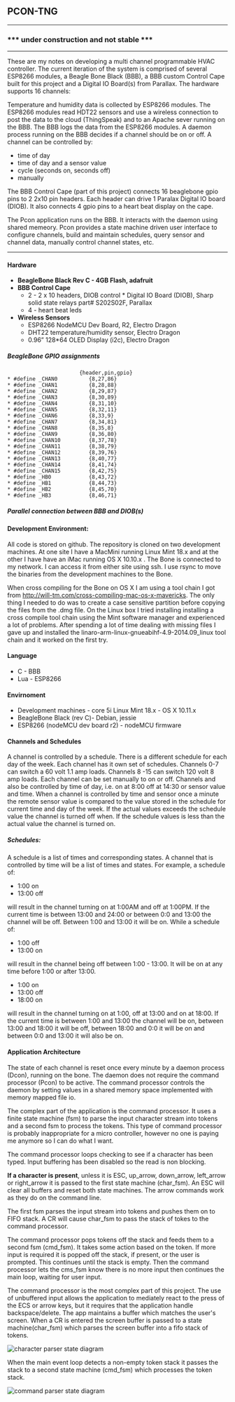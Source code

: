 
## PCON-TNG
------
### *** under construction and not stable ***
------
These are my notes on developing a multi channel programmable HVAC controller. The current iteration of the system is comprised of several ESP8266 modules, a Beagle Bone Black (BBB), a BBB custom Control Cape built for this project and a Digital IO Board(s) from Parallax. The hardware supports 16 channels:

Temperature and humidity data is collected by ESP8266 modules. The ESP8266 modules read HDT22 sensors and use a wireless connection to post the data to the cloud (ThingSpeak) and to an Apache sever running on the BBB. The BBB logs the data from the ESP8266 modules. A daemon process running on the BBB decides if a channel should be on or off.  A channel can be controlled by:

* time of day
* time of day and a sensor value
* cycle (seconds on, seconds off)
* manually

The BBB Control Cape (part of this project) connects 16 beaglebone gpio pins to 2 2x10 pin headers.  Each header can drive 1 Paralax Digital IO board (DIOB).  It also connects 4 gpio pins to a heart beat display on the cape.

The Pcon application runs on the BBB.  It interacts with the daemon using shared memeory.  Pcon provides a state machine driven user interface to configure channels, build and maintain schedules, query sensor and channel data, manually control channel states, etc.
- - - - - - - - -
#### Hardware
  * **BeagleBone Black Rev C - 4GB Flash, adafruit**
  * **BBB Control Cape**
    *  2 - 2 x 10 headers, DIOB control
            * Digital IO Board (DIOB), Sharp solid state relays part# S202S02F, Parallax
    *  4 - heart beat leds
  * **Wireless Sensors**
    * ESP8266 NodeMCU Dev Board, R2, Electro Dragon
    * DHT22 temperature/humidity sensor, Electro Dragon
    * 0.96” 128*64 OLED Display (i2c), Electro Dragon

##### BeagleBone GPIO assignments
                           {header,pin,gpio}
    * #define _CHAN0          {8,27,86}
    * #define _CHAN1          {8,28,88}
    * #define _CHAN2          {8,29,87}
    * #define _CHAN3          {8,30,89}
    * #define _CHAN4          {8,31,10}
    * #define _CHAN5          {8,32,11}
    * #define _CHAN6          {8,33,9}
    * #define _CHAN7          {8,34,81}
    * #define _CHAN8          {8,35,8}
    * #define _CHAN9          {8,36,80}
    * #define _CHAN10         {8,37,78}
    * #define _CHAN11         {8,38,79}
    * #define _CHAN12         {8,39,76}
    * #define _CHAN13         {8,40,77}
    * #define _CHAN14         {8,41,74}
    * #define _CHAN15         {8,42,75}
    * #define _HB0            {8,43,72}
    * #define _HB1            {8,44,73}
    * #define _HB2            {8,45,70}
    * #define _HB3            {8,46,71}


##### Parallel connection between BBB and DIOB(s)


#### Development Environment:

All code is stored on github.  The repository is cloned on two development machines.  At one site I have a MacMini running Linux Mint 18.x and at the other I have have an iMac running OS X 10.10.x . The Bone is connected to my network. I can access it from either site using ssh. I use rsync to move the binaries from the development machines to the Bone. 

When cross compiling for the Bone on OS X I am using a tool chain I got from http://will-tm.com/cross-compiling-mac-os-x-mavericks. The only thing I needed to do was to create a case sensitive partition before copying the files from the .dmg file.  On the Linux box I tried installing installing a cross compile tool chain using the Mint software manager and experienced a lot of problems. After spending a lot of time dealing with missing files I gave up and installed the linaro-arm-linux-gnueabihf-4.9-2014.09_linux tool chain and it worked on the first try.

#### Language
* C - BBB
* Lua - ESP8266

#### Envirnoment
* Development machines - core 5i Linux Mint 18.x - OS X 10.11.x
* BeagleBone Black (rev C)- Debian, jessie
* ESP8266 (nodeMCU dev board r2) - nodeMCU firmware 

#### Channels and Schedules 
A channel is controlled by a schedule. There is a different schedule for each day of the week. Each channel has it own set of schedules. Channels 0-7 can switch a 60 volt 1.1 amp loads.  Channels 8 -15 can switch 120 volt 8 amp loads.  Each channel can be set manually to on or off.  Channels and also be controlled by time of day, i.e. on at 8:00 off at 14:30 or sensor value and time.  When a channel is controlled by time and sensor once a minute the remote sensor value is compared to the value stored in the schedule for current time and day of the week. If the actual values exceeds the schedule value the channel is turned off when. If the schedule values is less than the actual value the channel is turned on.  

##### Schedules:
A schedule  is a list of times and corresponding states.  A channel that is controlled by time will be a list of times and states.  For example, a schedule of:

* 1:00  on
* 13:00 off

will result in the channel turning on at 1:00AM and off at 1:00PM.  If the current time is between 13:00 and 24:00 or between 0:0 and 13:00 the channel will be off.  Between 1:00 and 13:00 it will be on. While a schedule of:

* 1:00  off
* 13:00 on 

will result in the channel being off between 1:00 - 13:00. It will be on at any time before 1:00 or after 13:00.

* 1:00  on
* 13:00 off
* 18:00 on

will result in the channel turning on at 1:00, off at 13:00 and on at 18:00.  If the current time is between 1:00 and 13:00 the channel will be on, between 13:00 and 18:00 it will be off, between 18:00 and 0:0 it will be on and between 0:0 and 13:00 it will also be on.  

#### Application Architecture
The state of each channel is reset once every minute by a daemon process (Dcon), running on the bone.  The daemon does not require the command processor (Pcon) to be active.  The command processor controls the daemon by setting values in a shared memory space implemented with memory mapped file io.  

The complex part of the application is the command processor. It uses a finite state machine (fsm) to parse the input character stream into tokens and a second fsm to process the tokens.  This type of command processor is probably inappropriate for a micro controller, however no one is paying me anymore so I can do what I want. 

The command processor loops checking to see if a character has been typed. Input buffering has been disabled so the read is non blocking.

**If a character is present**, unless it is ESC, up_arrow, down_arrow, left_arrow or right_arrow it is passed to the first state machine (char_fsm). An ESC will clear all buffers and reset both state machines.  The arrow commands work as they do on the command line. 

The first fsm parses the input stream into tokens and pushes them on to FIFO stack.  A CR will cause char_fsm to pass the stack of tokes to the command processor.  

The command processor pops tokens off the stack and feeds them to a second fsm (cmd_fsm).  It takes some action based on the token.  If more input is required it is popped off the stack, if present, or the user is prompted. This continues until the stack is empty. Then the command processor lets the cms_fsm know there is no more input then continues the main loop, waiting for user input.

The command processor is the most complex part of this project. The use of unbuffered input allows the application to mediately react to the press of the ECS or arrow keys, but it requires that the application handle backspace/delete. The app maintains a buffer which matches the user's screen. When a CR is entered the screen buffer is passed to a state machine(char_fsm) which parses the screen buffer into a fifo stack of tokens. 

![character parser state diagram](./support_docs/state_diagrams/char_fsm.jpg?raw=true "character parser FSM")


When the main event loop detects a non-empty token stack it passes the stack to a second state machine (cmd_fsm) which processes the token stack. 

![command parser state diagram](./support_docs/state_diagrams/cmd_fsm.jpg?raw=true "command parser FSM")

 


 
